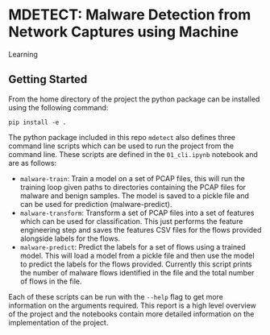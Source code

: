 # MDETECT: Malware Detection from Network Captures using Machine
Learning

<!-- WARNING: THIS FILE WAS AUTOGENERATED! DO NOT EDIT! -->

## Getting Started

From the home directory of the project the python package can be
installed using the following command:

``` {bash}
pip install -e .
```

The python package included in this repo `mdetect` also defines three
command line scripts which can be used to run the project from the
command line. These scripts are defined in the `01_cli.ipynb` notebook
and are as follows:

- `malware-train`: Train a model on a set of PCAP files, this will run
  the training loop given paths to directories containing the PCAP files
  for malware and benign samples. The model is saved to a pickle file
  and can be used for prediction (malware-predict).
- `malware-transform`: Transform a set of PCAP files into a set of
  features which can be used for classification. This just performs the
  feature engineering step and saves the features CSV files for the
  flows provided alongside labels for the flows.
- `malware-predict`: Predict the labels for a set of flows using a
  trained model. This will load a model from a pickle file and then use
  the model to predict the labels for the flows provided. Currently this
  script prints the number of malware flows identified in the file and
  the total number of flows in the file.

Each of these scripts can be run with the `--help` flag to get more
information on the arguments required. This report is a high level
overview of the project and the notebooks contain more detailed
information on the implementation of the project.
